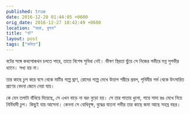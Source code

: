 ```yaml
---
published: true
date: 2016-12-28 01:44:05 +0600
orig_date: 2016-12-27 18:42:49 +0600
location: "বয়রা, খুলনা"
title: "বট"
layout: post
tags: ["কবিতা"]
---
```

বটের সঙ্গে কথপোকথন চলতে পারে,
তাতে বিশেষ সুবিধা নেই।
ভীষণ স্থিরতা ছুঁয়ে
সে নিজের গভীরে মগ্ন সুগভীর ধ্যানে।
সখ্য হয় না।

তার কাছে চুপ করে বসে থেকে
মাটির গল্পে ঘ্রাণ,
রোদের গল্পে মেখে উত্তাপ শরীরে প্রবল,
পৃথিবীর গর্ভ থেকে উৎসারিত প্রাণের বেদনা
জেনে নেয়া যায়।

কে যেন তলাটা বাঁধিয়ে দিয়েছে,
সে এখন বাড়ে না বরং
বুড়ো হয়।
সে তার পাতায় ধুলো, গায়ে সাদা রঙ মেখে নিয়ে
নির্বিবাদী চুপ।
কিছুই যায় আসেনা।
কেননা সে বোধিবৃক্ষ, বুদ্ধের যাতনা গভীর
তার কাছে জমা আছে
সহস্র বছর।